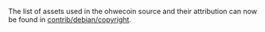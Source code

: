 The list of assets used in the ohwecoin source and their attribution can now be found in [contrib/debian/copyright](../contrib/debian/copyright).
